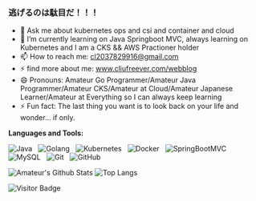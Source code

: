 <!--
**chenliu1993/chenliu1993** is a ✨ _special_ ✨ repository because its `README.md` (this file) appears on your GitHub profile.

Here are some ideas to get you started:

- 🔭 I’m currently working on ...
- 🌱 I’m currently learning ...
- 👯 I’m looking to collaborate on ...
- 🤔 I’m looking for help with ...
- 💬 Ask me about ...
- 📫 How to reach me: 
- 😄 Pronouns: ...
- ⚡ Fun fact: ...
-->

### 逃げるのは駄目だ！！！

- 💬 Ask me about kubernetes ops and csi and container and cloud
- 🌱 I’m currently learning on Java Springboot MVC, always learning on Kubernetes and I am a CKS && AWS Practioner holder
- 📫 How to reach me: cl2037829916@gmail.com
- ⚡ find more about me: www.cliufreever.com/webblog
- 😄 Pronouns: Amateur Go Programmer/Amateur Java Programmer/Amateur CKS/Amateur at Cloud/Amateur Japanese Learner/Amateur at Everything so I can always keep learning
- ⚡ Fun fact: The last thing you want is to look back on your life and wonder... if only.

**Languages and Tools:** 

![Java](https://img.shields.io/badge/-Java-black?logo=java&style=social)&nbsp;&nbsp;
![Golang](https://img.shields.io/badge/-Golang-black?logo=golang&style=social)&nbsp;&nbsp;
![Kubernetes](https://img.shields.io/badge/-Kubernetes-black?logo=kubernetes&style=social)&nbsp;&nbsp;
![Docker](https://img.shields.io/badge/-Docker-black?logo=docker&style=social)&nbsp;&nbsp;
![SpringBootMVC](https://img.shields.io/badge/-SpringBootMVC-black?logo=spring&style=social)&nbsp;&nbsp;
![MySQL](https://img.shields.io/badge/-MySQL-black?logo=mysql&style=social)&nbsp;&nbsp;
![Git](https://img.shields.io/badge/-Git-black?logo=git&style=social)&nbsp;&nbsp;
![GitHub](https://img.shields.io/badge/-GitHub-black?logo=github&style=social)&nbsp;&nbsp;

![Amateur's Github Stats](https://github-readme-stats.vercel.app/api?username=chenliu1993&count_private=true&show_icons=true&include_all_commits=true)
![Top Langs](https://github-readme-stats.vercel.app/api/top-langs/?username=chenliu1993&hide=TeX&layout=compact)

![Visitor Badge](https://visitor-badge.laobi.icu/badge?page_id=chenliu1993.chenliu1993)
